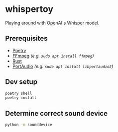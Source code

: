 # whispertoy

Playing around with OpenAI's Whisper model.

## Prerequisites

- [Poetry](https://python-poetry.org/)
- [FFmpeg](https://ffmpeg.org/) *(e.g. `sudo apt install ffmpeg`)*
- [Rust](https://www.rust-lang.org/tools/install)
- [PortAudio](http://portaudio.com/) *(e.g. `sudo apt install libportaudio2`)*

## Dev setup

```sh
poetry shell
poetry install
```

## Determine correct sound device

```sh
python -m sounddevice
```
